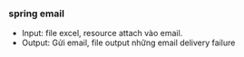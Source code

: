 ### spring email

- Input: file excel, resource attach vào email.
- Output: Gửi email, file output những email delivery failure